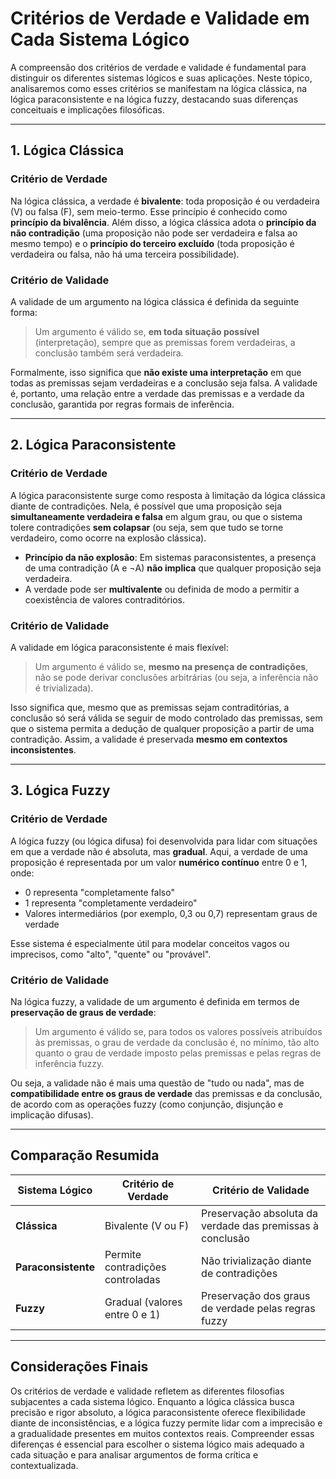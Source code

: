 # Critérios de Verdade e Validade em Cada Sistema Lógico

A compreensão dos critérios de verdade e validade é fundamental para distinguir os diferentes sistemas lógicos e suas aplicações. Neste tópico, analisaremos como esses critérios se manifestam na lógica clássica, na lógica paraconsistente e na lógica fuzzy, destacando suas diferenças conceituais e implicações filosóficas.

---

## 1. Lógica Clássica

### Critério de Verdade

Na lógica clássica, a verdade é **bivalente**: toda proposição é ou verdadeira (V) ou falsa (F), sem meio-termo. Esse princípio é conhecido como **princípio da bivalência**. Além disso, a lógica clássica adota o **princípio da não contradição** (uma proposição não pode ser verdadeira e falsa ao mesmo tempo) e o **princípio do terceiro excluído** (toda proposição é verdadeira ou falsa, não há uma terceira possibilidade).

### Critério de Validade

A validade de um argumento na lógica clássica é definida da seguinte forma:  
> Um argumento é válido se, **em toda situação possível** (interpretação), sempre que as premissas forem verdadeiras, a conclusão também será verdadeira.

Formalmente, isso significa que **não existe uma interpretação** em que todas as premissas sejam verdadeiras e a conclusão seja falsa. A validade é, portanto, uma relação entre a verdade das premissas e a verdade da conclusão, garantida por regras formais de inferência.

---

## 2. Lógica Paraconsistente

### Critério de Verdade

A lógica paraconsistente surge como resposta à limitação da lógica clássica diante de contradições. Nela, é possível que uma proposição seja **simultaneamente verdadeira e falsa** em algum grau, ou que o sistema tolere contradições **sem colapsar** (ou seja, sem que tudo se torne verdadeiro, como ocorre na explosão clássica).

- **Princípio da não explosão**: Em sistemas paraconsistentes, a presença de uma contradição (A e ¬A) **não implica** que qualquer proposição seja verdadeira.
- A verdade pode ser **multivalente** ou definida de modo a permitir a coexistência de valores contraditórios.

### Critério de Validade

A validade em lógica paraconsistente é mais flexível:
> Um argumento é válido se, **mesmo na presença de contradições**, não se pode derivar conclusões arbitrárias (ou seja, a inferência não é trivializada).

Isso significa que, mesmo que as premissas sejam contraditórias, a conclusão só será válida se seguir de modo controlado das premissas, sem que o sistema permita a dedução de qualquer proposição a partir de uma contradição. Assim, a validade é preservada **mesmo em contextos inconsistentes**.

---

## 3. Lógica Fuzzy

### Critério de Verdade

A lógica fuzzy (ou lógica difusa) foi desenvolvida para lidar com situações em que a verdade não é absoluta, mas **gradual**. Aqui, a verdade de uma proposição é representada por um valor **numérico contínuo** entre 0 e 1, onde:

- 0 representa "completamente falso"
- 1 representa "completamente verdadeiro"
- Valores intermediários (por exemplo, 0,3 ou 0,7) representam graus de verdade

Esse sistema é especialmente útil para modelar conceitos vagos ou imprecisos, como "alto", "quente" ou "provável".

### Critério de Validade

Na lógica fuzzy, a validade de um argumento é definida em termos de **preservação de graus de verdade**:
> Um argumento é válido se, para todos os valores possíveis atribuídos às premissas, o grau de verdade da conclusão é, no mínimo, tão alto quanto o grau de verdade imposto pelas premissas e pelas regras de inferência fuzzy.

Ou seja, a validade não é mais uma questão de "tudo ou nada", mas de **compatibilidade entre os graus de verdade** das premissas e da conclusão, de acordo com as operações fuzzy (como conjunção, disjunção e implicação difusas).

---

## Comparação Resumida

| Sistema Lógico      | Critério de Verdade                | Critério de Validade                                      |
|---------------------|------------------------------------|-----------------------------------------------------------|
| **Clássica**        | Bivalente (V ou F)                 | Preservação absoluta da verdade das premissas à conclusão |
| **Paraconsistente** | Permite contradições controladas    | Não trivialização diante de contradições                  |
| **Fuzzy**           | Gradual (valores entre 0 e 1)       | Preservação dos graus de verdade pelas regras fuzzy       |

---

## Considerações Finais

Os critérios de verdade e validade refletem as diferentes filosofias subjacentes a cada sistema lógico. Enquanto a lógica clássica busca precisão e rigor absoluto, a lógica paraconsistente oferece flexibilidade diante de inconsistências, e a lógica fuzzy permite lidar com a imprecisão e a gradualidade presentes em muitos contextos reais. Compreender essas diferenças é essencial para escolher o sistema lógico mais adequado a cada situação e para analisar argumentos de forma crítica e contextualizada.